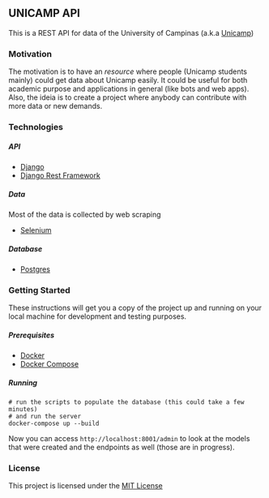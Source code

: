 ## UNICAMP API
This is a REST API for data of the University of Campinas (a.k.a [Unicamp](https://www.unicamp.br/))

### Motivation
The motivation is to have an _resource_ where people (Unicamp students mainly) could get data about Unicamp easily. It could be useful for both academic purpose and applications in general (like bots and web apps). Also, the ideia is to create a project where anybody can contribute with more data or new demands.

### Technologies

##### API
 - [Django](https://www.djangoproject.com/)
 - [Django Rest Framework](https://www.django-rest-framework.org/)

##### Data  
Most of the data is collected by web scraping
 - [Selenium](https://selenium-python.readthedocs.io/)

##### Database
 - [Postgres](https://www.postgresql.org/)


### Getting Started

These instructions will get you a copy of the project up and running on your local machine for development and testing purposes.

##### Prerequisites
 - [Docker](https://www.docker.com/)
 - [Docker Compose](https://docs.docker.com/compose/)

##### Running

```shell
# run the scripts to populate the database (this could take a few minutes)
# and run the server
docker-compose up --build
```
Now you can access `http://localhost:8001/admin` to look at the models that were created and the endpoints as well (those are in progress).

### License
This project is licensed under the [MIT License](https://opensource.org/licenses/MIT)